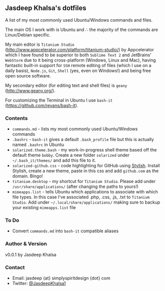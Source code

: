 ## Jasdeep Khalsa's dotfiles ##
A list of my most commonly used Ubuntu/Windows commands and files.

The main OS I work with is Ubuntu and ∴ the majority of the commands are Linux/Debian specific.

My main editor is `Titanium Studio` (http://www.appcelerator.com/platform/titanium-studio/) by Appcelerator which I have found to be superior to both `Sublime Text 2` and JetBrains' `WebStorm` due to it being cross-platform (Windows, Linux and Mac), having fantastic built-in support for `SSH` remote editing of files (which I use on a daily basis), `Node.js`, `Git`, `Shell` (yes, even on Windows!) and being free open source software.

My secondary editor (for editing text and shell files) is `geany` (http://www.geany.org/).

For customizing the Terminal in Ubuntu I use `bash-it` (https://github.com/revans/bash-it).

### Contents ###
* `commands.md` - lists my most commonly used Ubuntu/Windows commands
* `.bashrc` - `bash-it` gives a default `.bash_profile` file but this is actually named `.bashrc` in Ubuntu
* `solarized.theme.bash` - my work-in-progress shell theme based off the default theme `bobby`. Create a new folder `solarized` under `~/.bash_it/themes/` and add this file to it.
* `solarized-github.css` - code highlighting for GitHub using [Stylish](http://userstyles.org/stylish/). Install Stylish, create a new theme, paste in this css and add `github.com` as the domain. Bingo!
* `titanium.desktop` - my shortcut for `Titanium Studio`. Please add under `/usr/share/applications/` (after changing the paths to yours!)
* `mimeapps.list` - tells Ubuntu which applications to associate with which file types. In this case I've associated .php, .css, .js, .txt to `Titanium Studio`. Add under `~/.local/share/applications/` making sure to backup your existing `mimeapps.list` file

### To Do ###
* Convert `commands.md` into `bash-it` compatible aliases

### Author & Version ###
v0.0.1 by Jasdeep Khalsa

### Contact ###
* Email: jasdeep {at} simplyspiritdesign {dot} com
* Twitter: [@JasdeepKhalsa1](http://twitter.com/@JasdeepKhalsa1)